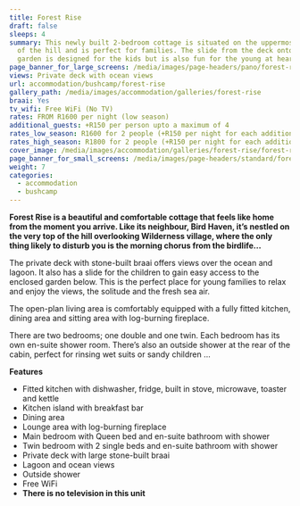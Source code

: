 ```yaml
---
title: Forest Rise
draft: false
sleeps: 4
summary: This newly built 2-bedroom cottage is situated on the uppermost section
  of the hill and is perfect for families. The slide from the deck onto the
  garden is designed for the kids but is also fun for the young at heart.
page_banner_for_large_screens: /media/images/page-headers/pano/forest-rise.jpg
views: Private deck with ocean views
url: accommodation/bushcamp/forest-rise
gallery_path: /media/images/accommodation/galleries/forest-rise
braai: Yes
tv_wifi: Free WiFi (No TV)
rates: FROM R1600 per night (low season)
additional_guests: +R150 per person upto a maximum of 4
rates_low_season: R1600 for 2 people (+R150 per night for each additional person – max 4)
rates_high_season: R1800 for 2 people (+R150 per night for each additional person – max 4)
cover_image: /media/images/accommodation/galleries/forest-rise/forest-rise-11.jpg
page_banner_for_small_screens: /media/images/page-headers/standard/forest-rise.jpg
weight: 7
categories:
  - accommodation
  - bushcamp
---
```

**Forest Rise is a beautiful and comfortable cottage that feels like home from the moment you arrive. Like its neighbour, Bird Haven, it’s nestled on the very top of the hill overlooking Wilderness village, where the only thing likely to disturb you is the morning chorus from the birdlife…**

The private deck with stone-built braai offers views over the ocean and lagoon. It also has a slide for the children to gain easy access to the enclosed garden below. This is the perfect place for young families to relax and enjoy the views, the solitude and the fresh sea air.

The open-plan living area is comfortably equipped with a fully fitted kitchen, dining area and sitting area with log-burning fireplace.

There are two bedrooms; one double and one twin. Each bedroom has its own en-suite shower room. There’s also an outside shower at the rear of the cabin, perfect for rinsing wet suits or sandy children …

**Features**

* Fitted kitchen with dishwasher, fridge, built in stove, microwave, toaster and kettle
* Kitchen island with breakfast bar
* Dining area
* Lounge area with log-burning fireplace
* Main bedroom with Queen bed and en-suite bathroom with shower
* Twin bedroom with 2 single beds and en-suite bathroom with shower
* Private deck with large stone-built braai
* Lagoon and ocean views
* Outside shower
* Free WiFi
* **There is no television in this unit**